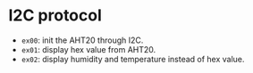 # I2C protocol

- `ex00`: init the AHT20 through I2C.
- `ex01`: display hex value from AHT20.
- `ex02`: display humidity and temperature instead of hex value.

